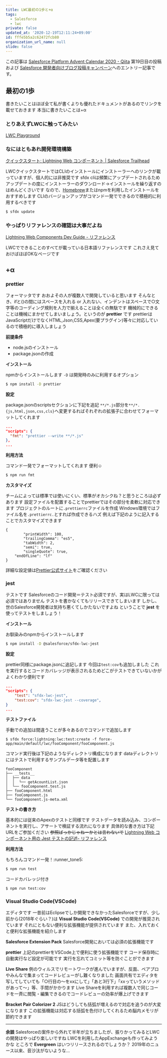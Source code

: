 ```yaml
---
title: LWC最初の1歩と+α
tags:
  - Salesforce
  - lwc
private: false
updated_at: '2020-12-19T12:11:24+09:00'
id: fffe5b5a2c62472fcb80
organization_url_name: null
slide: false
---
```

この記事は [Salesforce Platform Advent Calendar 2020 - Qiita](https://qiita.com/advent-calendar/2020/salesforce-platform) 第19日目の投稿および
[Salesforce 開発者向けブログ投稿キャンペーン](https://developer.salesforce.com/jpblogs/2020/11/salesforce-developers-blog-4th/)へのエントリー記事です。

## 最初の1歩
書きたいことはほぼ全て私が書くよりも優れたドキュメントがあるのでリンクを載せておきます
本当に書きたいことは+α

### とりあえずLWCに触ってみたい
[LWC Playground](https://developer.salesforce.com/docs/component-library/tools/playground)

### なにはともあれ開発環境構築
[クイックスタート: Lightning Web コンポーネント \| Salesforce Trailhead](https://trailhead.salesforce.com/ja/content/learn/projects/quick-start-lightning-web-components?trail_id=build-lightning-web-components)

LWCクイックスタートではCLIのインストールにインストーラーへのリンクが載っていますが、個人的には非推奨です
sfdx cliは頻繁にアップデートされるためアップデートの度にインストーラーのダウンロード→インストールを繰り返すのはめんどくさいです
なので、[Homebrew](https://brew.sh/index_ja)またはnpmを利用したインストールをおすすめします
CLIのバージョンアップがコマンド一発でできるので積極的に利用するべきです

```bash
$ sfdx update
```

### やっぱりリファレンスの確認は大事だよね
[Lightning Web Components Dev Guide - リファレンス](https://developer.salesforce.com/docs/component-library/documentation/ja-jp/lwc/lwc.reference)

LWCでできることのすべてが載っている日本語リファレンスです
これさえ見ておけばほぼOKなページです

## +α
### prettier
フォーマッタです
おおよその人が複数人で開発していると思います
そんなとき、ifと()の間にはスペースを入れる or 入れない、インデントはスペースで○文字等のコーディング規則を人力で揃えることは全くの無駄です
機械的にできることは機械にまかせてしまいましょう。というのが **prettier** です
prettierはJavaScriptだけでなくHTML,Json,CSS,Apex(要プラグイン)等々に対応しているので積極的に導入しましょう

**前提条件**

- node.jsのインストール
- package.jsonの作成

**インストール**

npmからインストールします
`-D` は開発時のみに利用するオプション

```bash
$ npm install -D prettier
```

**設定**

package.jsonのscriptsセクションに下記を追記
`**/*.js`部分を`**/*.{js,html,json,css,cls}`へ変更するればそれぞれの拡張子に合わせてフォーマットしてくれます

```json:package.json
...
"scripts": {
  "fmt": "prettier --write **/*.js"
},
...
```

**利用方法**

コマンド一発でフォーマットしてくれます
便利:relaxed:

```bash
$ npm run fmt
```

**カスタマイズ**

チームによっては標準では使いにくい、標準がオカシクね？と思うところは必ずあります
設定ファイルを配置することでprettierではその部分を柔軟に対応できます
プロジェクトのルートに`.prettierrc`ファイルを作成
Windows環境ではファイル名を`.prettierrc.`とすれば作成できるハズ
例えば下記のように記入することでカスタマイズできます

```json:.prettierrc
{
		"printWidth": 100,
		"trailingComma": "es5",
		"tabWidth": 2,
		"semi": true,
		"singleQuote": true,
    "endOfLine": "lf"
}
```

詳細な設定値は[Prettier公式サイト](https://prettier.io/docs/en/options.html)をご確認ください

### jest
テストです
Salesforceのコード開発＝テスト必須ですが、実はLWCに限っては必須ではありません
テストを書かなくてもリリースできてしまいます
しかし、世のSalesforce開発者は気持ち悪くてしかたないですよね
ということで **jest** を使ってテストをしましょう！

**インストール**

お馴染みのnpmからインストールします

```bash
$ npm install -D @salesforce/sfdx-lwc-jest
```

**設定**

prettier同様にpackage.jsonに追記します
今回は`test:cov`も追加しました
これを実行するとコードカバレッジが表示されるためどこがテストできていないかがよくわかり便利です

```json:package.json
...
"scripts": {
    "test": "sfdx-lwc-jest",
    "test:cov": "sfdx-lwc-jest --coverage",
}
...
```

**テストファイル**

手動での追加は間違うことが多々あるのでコマンドで追加します

```
$ sfdx force:lightning:lwc:test:create -f force-app/main/default/lwc/fooComponent/fooComponent.js
```

コマンド実行後は下記のようなディレクトリ構成になります
dataディレクトリにはテストで利用するサンプルデータ等を配置します

```
fooComponent
├── __tests__
│  ├── data
│  │  └── getAcountList.json
│  └── fooComponent.test.js
├── fooComponent.html
├── fooComponent.js
└── fooComponent.js-meta.xml
```

**テストの書き方**

基本的には従来のApexのテストと同様です
テストデータを読み込み、コンポーネントを実行し、アサートで検証する流れになります
具体的な書き方は下記URLをご参加ください
~~参照ばっかじゃねーかとは言わないで~~
[Lightning Web コンポーネント用の Jest テストの記述- リファレンス](https://developer.salesforce.com/docs/component-library/documentation/ja-jp/lwc/lwc.unit_testing_using_jest_create_tests)

**利用方法**

もちろんコマンド一発！:runner_tone5:

```bash
$ npm run test
```

コードカバレッジ付き

```bash
$ npm run test:cov
```

### Visual Studio Code(VSCode)
エディタです
一昔前はEclipseでしか開発できなかったSalesforceですが、少し前から(2018年ぐらい？)は **Visual Studio Code(VSCode)** での開発が推奨されています
それにともない便利な拡張機能が提供されています
また、入れておくと便利な拡張機能を紹介します

**Salesforce Extension Pack**
Salesforce開発においては必須の拡張機能です

**prettier**
上記のprettierをVSCode上で便利に使う拡張機能です
コード保存時に自動実行など設定が可能です
実行を忘れてコミット等を防ぐことができます

**Live Share**
例のウィルスでリモートワークが進んでいますが、反面、ペアプロやみんなで集まってコードレビューがし難くなりました
画面共有でエディタを写してしていても「○行目の〜をxxにして」「あと3行下」「xxっていうメソッドがあって〜」等、手間がかかります
Live Shareを利用すれば複数人で同じコードを一斉に閲覧・編集できるのでコードレビューの効率が爆上げできます

**Bracket Pair Colorizer 2**
JSはどうしても括弧が増えるので対応を追うのが大変になります
この拡張機能は対応する括弧を色付けしてくれるため脳内メモリが節約できます

---
**余談**
Salesforceの案件から外れて半年が立ちましたが、振りかってみるとLWCの開発はやっぱり楽しいですね
LWCを利用したAppExchangeも作ってみようかな
ところで **Evergreen** はいつリリースされるのでしょうか？
2019年のニュース以来、音沙汰がないような...

